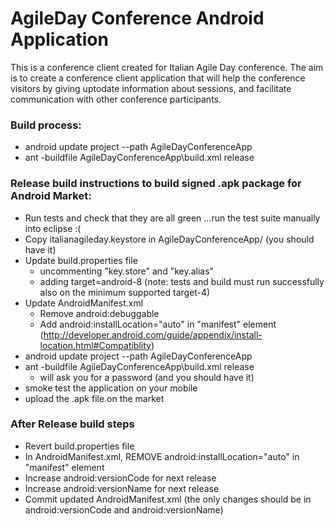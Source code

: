 AgileDay Conference Android Application 
=======================================

This is a conference client created for Italian Agile Day conference.
The aim is to create a conference client application that will help the 
conference visitors by giving uptodate information about sessions, 
and facilitate communication with other conference participants.


### Build process:

* android update project --path AgileDayConferenceApp
* ant -buildfile AgileDayConferenceApp\build.xml release

### Release build instructions to build signed .apk package for Android Market:

* Run tests and check that they are all green ...run the test suite manually into eclipse :(
* Copy italianagileday.keystore in AgileDayConferenceApp/ (you should have it)
* Update build.properties file
  * uncommenting "key.store" and "key.alias"
  * adding target=android-8 (note: tests and build must run successfully also on the minimum 
supported target-4) 
* Update AndroidManifest.xml
  * Remove android:debuggable
  * Add android:installLocation="auto" in "manifest" element (http://developer.android.com/guide/appendix/install-location.html#Compatiblity)
* android update project --path AgileDayConferenceApp
* ant -buildfile AgileDayConferenceApp\build.xml release
  * will ask you for a password (and you should have it)
* smoke test the application on your mobile
* upload the .apk file on the market

### After Release build steps

* Revert build.properties file
* In AndroidManifest.xml, REMOVE android:installLocation="auto" in "manifest" element
* Increase android:versionCode for next release
* Increase android:versionName for next release
* Commit updated AndroidManifest.xml (the only changes should be in android:versionCode and android:versionName)
